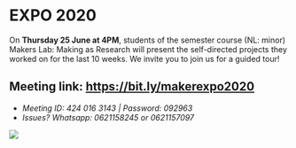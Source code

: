 # EXPO 2020

On **Thursday 25 June at 4PM**, students of the semester course (NL: minor) Makers Lab: Making as Research will present the self-directed projects they worked on for the last 10 weeks. We invite you to join us for a guided tour! 

## Meeting link: https://bit.ly/makerexpo2020

* *Meeting ID: 424 016 3143  |   Password: 092963*
* *Issues? Whatsapp: 0621158245 or 0621157097*

![](./images/expoflyer2020.jpg)


